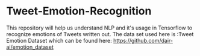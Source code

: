 # Tweet-Emotion-Recognition


This repository will help us understand NLP and it's usage in Tensorflow to recognize emotions of Tweets written out.
The data set used here is :Tweet Emotion Dataset
which can be found here: https://github.com/dair-ai/emotion_dataset
